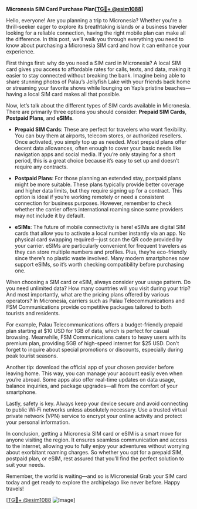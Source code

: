**Micronesia SIM Card Purchase Plan[[TG💪+ @esim1088](https://t.me/s/esim1088)]**

Hello, everyone! Are you planning a trip to Micronesia? Whether you're a thrill-seeker eager to explore its breathtaking islands or a business traveler looking for a reliable connection, having the right mobile plan can make all the difference. In this post, we’ll walk you through everything you need to know about purchasing a Micronesia SIM card and how it can enhance your experience.

First things first: why do you need a SIM card in Micronesia? A local SIM card gives you access to affordable rates for calls, texts, and data, making it easier to stay connected without breaking the bank. Imagine being able to share stunning photos of Palau’s Jellyfish Lake with your friends back home or streaming your favorite shows while lounging on Yap’s pristine beaches—having a local SIM card makes all that possible.

Now, let’s talk about the different types of SIM cards available in Micronesia. There are primarily three options you should consider: **Prepaid SIM Cards**, **Postpaid Plans**, and **eSIMs**.

- **Prepaid SIM Cards**: These are perfect for travelers who want flexibility. You can buy them at airports, telecom stores, or authorized resellers. Once activated, you simply top up as needed. Most prepaid plans offer decent data allowances, often enough to cover your basic needs like navigation apps and social media. If you’re only staying for a short period, this is a great choice because it’s easy to set up and doesn’t require any contracts.

- **Postpaid Plans**: For those planning an extended stay, postpaid plans might be more suitable. These plans typically provide better coverage and higher data limits, but they require signing up for a contract. This option is ideal if you’re working remotely or need a consistent connection for business purposes. However, remember to check whether the carrier offers international roaming since some providers may not include it by default.

- **eSIMs**: The future of mobile connectivity is here! eSIMs are digital SIM cards that allow you to activate a local number instantly via an app. No physical card swapping required—just scan the QR code provided by your carrier. eSIMs are particularly convenient for frequent travelers as they can store multiple numbers and profiles. Plus, they’re eco-friendly since there’s no plastic waste involved. Many modern smartphones now support eSIMs, so it’s worth checking compatibility before purchasing one.

When choosing a SIM card or eSIM, always consider your usage pattern. Do you need unlimited data? How many countries will you visit during your trip? And most importantly, what are the pricing plans offered by various operators? In Micronesia, carriers such as Palau Telecommunications and FSM Communications provide competitive packages tailored to both tourists and residents.

For example, Palau Telecommunications offers a budget-friendly prepaid plan starting at $10 USD for 1GB of data, which is perfect for casual browsing. Meanwhile, FSM Communications caters to heavy users with its premium plan, providing 5GB of high-speed internet for $25 USD. Don’t forget to inquire about special promotions or discounts, especially during peak tourist seasons.

Another tip: download the official app of your chosen provider before leaving home. This way, you can manage your account easily even when you’re abroad. Some apps also offer real-time updates on data usage, balance inquiries, and package upgrades—all from the comfort of your smartphone.

Lastly, safety is key. Always keep your device secure and avoid connecting to public Wi-Fi networks unless absolutely necessary. Use a trusted virtual private network (VPN) service to encrypt your online activity and protect your personal information.

In conclusion, getting a Micronesia SIM card or eSIM is a smart move for anyone visiting the region. It ensures seamless communication and access to the internet, allowing you to fully enjoy your adventures without worrying about exorbitant roaming charges. So whether you opt for a prepaid SIM, postpaid plan, or eSIM, rest assured that you’ll find the perfect solution to suit your needs.

Remember, the world is waiting—and so is Micronesia! Grab your SIM card today and get ready to explore the archipelago like never before. Happy travels!

[[TG💪+ @esim1088](https://t.me/s/esim1088) ![Image](https://i.postimg.cc/Y0z9fWf4/image.png)]